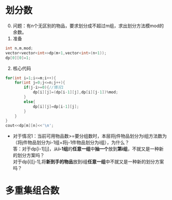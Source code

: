 # 划分数
0. 问题：有n个无区别的物品，要求划分成不超过m组，求出划分方法模mod的余数。
1. 准备
```C++
int n,m,mod;
vector<vector<int>>dp(m+1,vector<int>(n+1));
dp[0][0]=1;
```

2. 核心代码
```C++
for(int i=1;i<=m;i++){
    for(int j=0;j<=n;j++){
        if(j-i>=0){//情况1
            dp[i][j]=(dp[i-1][j],dp[i][j-1])%mod;
        }
        else{
            dp[i][j]=dp[i-1][j];
        }
    }
}
cout<<dp[m][n]<<'\n';
```
- 对于情况1：当前可用物品数>=要分组数时，本层将j件物品划分为i组方法数为（将j件物品划分为i-1组+将j-1件物品划分为i组），为什么？<br>答：对于dp[i-1][j]，从**i-1组**的**任意一组**中**抽一个**放到**第i组**，不就又是一种新的划分方案吗？<br>对于dp[i][j-1],将**新到手的物品**放到i组**任意一组**中不就又是一种新的划分方案吗？

# 多重集组合数
